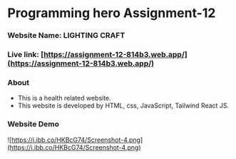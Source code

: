 # Programming hero Assignment-12

### Website Name: LIGHTING CRAFT
### Live link: [https://assignment-12-814b3.web.app/](https://assignment-12-814b3.web.app/)
### About

- This is a health related website.
- This website is developed by HTML, css, JavaScript, Tailwind React JS.


### Website Demo
![https://i.ibb.co/HKBcG74/Screenshot-4.png](https://i.ibb.co/HKBcG74/Screenshot-4.png)

